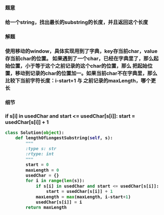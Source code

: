 


<h3>题意<h3>
<p>给一个string，找出最长的substring的长度，并且返回这个长度<p>



<h3>解题<h3>
<p>使用移动的window，具体实现用到了字典，key存当前char，value存当前char的位置。
如果遇到了一个char，已经在字典里了，那么起始位置，小于等于这个之前记录的这个char的位置，那么
把起始位置，移动到记录的char的位置加一。如果当前char不在字典里，那么比较下当前字符长度：i-start+1 与
之前记录的maxLength，哪个更长<p>



<h3>细节<h3>
<p>if s[i] in usedChar and start <= usedChar[s[i]]:
       start = usedChar[s[i]] + 1<p>




```python
class Solution(object):
    def lengthOfLongestSubstring(self, s):
        """
        :type s: str
        :rtype: int
        """
        start = 0
        maxLength = 0
        usedChar = {}
        for i in range(len(s)):
            if s[i] in usedChar and start <= usedChar[s[i]]:
                start = usedChar[s[i]] + 1
            maxLength = max(maxLength, i-start+1)
            usedChar[s[i]] = i
        return maxLength
```
